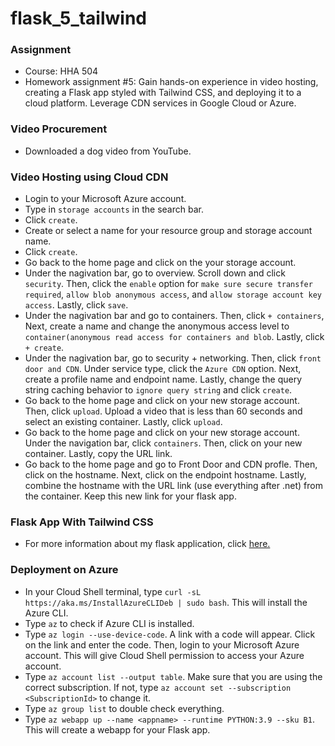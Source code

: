 # flask_5_tailwind

### Assignment
- Course: HHA 504
- Homework assignment #5: Gain hands-on experience in video hosting, creating a Flask app styled with Tailwind CSS, and deploying it to a cloud platform. Leverage CDN services in Google Cloud or Azure.

### Video Procurement
- Downloaded a dog video from YouTube.

### Video Hosting using Cloud CDN
- Login to your Microsoft Azure account.
- Type in `storage accounts` in the search bar.
- Click `create`.
- Create or select a name for your resource group and storage account name.
- Click `create`.
- Go back to the home page and click on the your storage account.
- Under the nagivation bar, go to overview. Scroll down and click `security`. Then, click the `enable` option for `make sure secure transfer required`, `allow blob anonymous access`, and `allow storage account key access`. Lastly, click `save`.
- Under the nagivation bar and go to containers. Then, click `+ containers`, Next, create a name and change the anonymous access level to `container(anonymous read access for containers and blob`. Lastly, click `+ create`.
- Under the nagivation bar, go to security + networking. Then, click `front door and CDN`. Under service type, click the `Azure CDN` option. Next, create a profile name and endpoint name. Lastly, change the query string caching behavior to `ignore query string` and click `create`.
- Go back to the home page and click on your new storage account. Then, click `upload`. Upload a video that is less than 60 seconds and select an existing container. Lastly, click `upload`.
- Go back to the home page and click on your new storage account. Under the navigation bar, click `containers`. Then, click on your new container. Lastly, copy the URL link.
- Go back to the home page and go to Front Door and CDN profle. Then, click on the hostname. Next, click on the endpoint hostname. Lastly, combine the hostname with the URL link (use everything after .net) from the container. Keep this new link for your flask app.

### Flask App With Tailwind CSS
- For more information about my flask application, click [here.](https://github.com/Beczheng/flask_5_tailwind/tree/main/templates)

### Deployment on Azure
- In your Cloud Shell terminal, type `curl -sL https://aka.ms/InstallAzureCLIDeb | sudo bash`. This will install the Azure CLI.
- Type `az` to check if Azure CLI is installed.
- Type `az login --use-device-code`. A link with a code will appear. Click on the link and enter the code. Then, login to your Microsoft Azure account. This will give Cloud Shell permission to access your Azure account.
- Type `az account list --output table`. Make sure that you are using the correct subscription. If not, type `az account set --subscription <SubscriptionId>` to change it.
- Type `az group list` to double check everything.
- Type `az webapp up --name <appname> --runtime PYTHON:3.9 --sku B1`. This will create a webapp for your Flask app.



